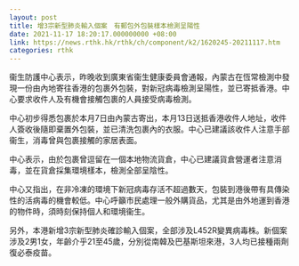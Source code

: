 ```yaml
---
layout: post
title: 增3宗新型肺炎輸入個案　有郵包外包裝樣本檢測呈陽性
date: 2021-11-17 18:20:17.000000000 +08:00
link: https://news.rthk.hk/rthk/ch/component/k2/1620245-20211117.htm
categories: rthk
---
```


衞生防護中心表示，昨晚收到廣東省衞生健康委員會通報，內蒙古在恆常檢測中發現一份由內地寄往香港的包裹外包裝，對新冠病毒檢測呈陽性，並已寄抵香港。中心要求收件人及有機會接觸包裹的人員接受病毒檢測。

中心初步得悉包裹於本月7日由內蒙古寄出，本月13日送抵香港收件人地址，收件人簽收後隨即棄置外包裝，並已清洗包裹內的衣服。中心已建議該收件人注意手部衞生，消毒曾與包裹接觸的家居表面。

中心表示，由於包裹曾逗留在一個本地物流貨倉，中心已建議貨倉營運者注意消毒，並在貨倉採集環境樣本，檢測全部呈陰性。 

中心又指出，在非冷凍的環境下新冠病毒存活不超過數天，包裝到港後帶有具傳染性的活病毒的機會較低。中心呼籲市民處理一般外購貨品，尤其是由外地運到香港的物件時，須時刻保持個人和環境衞生。

另外，本港新增3宗新型肺炎確診輸入個案，全部涉及L452R變異病毒株。新個案涉及2男1女，年齡介乎21至45歲，分別從南韓及巴基斯坦來港，3人均已接種兩劑復必泰疫苗。
